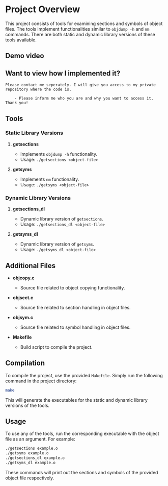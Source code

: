 # Project Overview

This project consists of tools for examining sections and symbols of object files. The tools implement functionalities similar to `objdump -h` and `nm` commands. There are both static and dynamic library versions of these tools available.

## Demo video


## Want to view how I implemented it?
    Please contact me seperately. I will give you access to my private repository where the code is. 

        - Please inform me who you are and why you want to access it. Thank you!

## Tools

### Static Library Versions

1. **getsections**
   - Implements `objdump -h` functionality.
   - Usage: `./getsections <object-file>`

2. **getsyms**
   - Implements `nm` functionality.
   - Usage: `./getsyms <object-file>`

### Dynamic Library Versions

1. **getsections_dl**
   - Dynamic library version of `getsections`.
   - Usage: `./getsections_dl <object-file>`

2. **getsyms_dl**
   - Dynamic library version of `getsyms`.
   - Usage: `./getsyms_dl <object-file>`

## Additional Files

- **objcopy.c**
  - Source file related to object copying functionality.
  
- **objsect.c**
  - Source file related to section handling in object files.
  
- **objsym.c**
  - Source file related to symbol handling in object files.
  
- **Makefile**
  - Build script to compile the project.

## Compilation

To compile the project, use the provided `Makefile`. Simply run the following command in the project directory:

```bash
make
```

This will generate the executables for the static and dynamic library versions of the tools.

## Usage

To use any of the tools, run the corresponding executable with the object file as an argument. For example:

```bash
./getsections example.o
./getsyms example.o
./getsections_dl example.o
./getsyms_dl example.o
```

These commands will print out the sections and symbols of the provided object file respectively.

